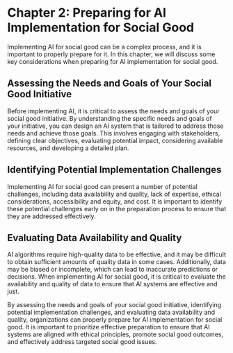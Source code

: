 Chapter 2: Preparing for AI Implementation for Social Good
==========================================================

Implementing AI for social good can be a complex process, and it is important to properly prepare for it. In this chapter, we will discuss some key considerations when preparing for AI implementation for social good.

Assessing the Needs and Goals of Your Social Good Initiative
------------------------------------------------------------

Before implementing AI, it is critical to assess the needs and goals of your social good initiative. By understanding the specific needs and goals of your initiative, you can design an AI system that is tailored to address those needs and achieve those goals. This involves engaging with stakeholders, defining clear objectives, evaluating potential impact, considering available resources, and developing a detailed plan.

Identifying Potential Implementation Challenges
-----------------------------------------------

Implementing AI for social good can present a number of potential challenges, including data availability and quality, lack of expertise, ethical considerations, accessibility and equity, and cost. It is important to identify these potential challenges early on in the preparation process to ensure that they are addressed effectively.

Evaluating Data Availability and Quality
----------------------------------------

AI algorithms require high-quality data to be effective, and it may be difficult to obtain sufficient amounts of quality data in some cases. Additionally, data may be biased or incomplete, which can lead to inaccurate predictions or decisions. When implementing AI for social good, it is critical to evaluate the availability and quality of data to ensure that AI systems are effective and just.

By assessing the needs and goals of your social good initiative, identifying potential implementation challenges, and evaluating data availability and quality, organizations can properly prepare for AI implementation for social good. It is important to prioritize effective preparation to ensure that AI systems are aligned with ethical principles, promote social good outcomes, and effectively address targeted social good issues.
